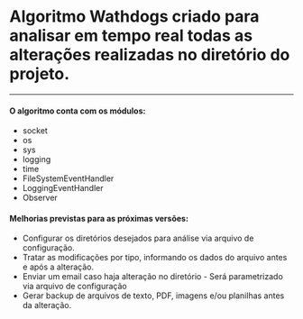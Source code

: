 # Algoritmo Wathdogs criado para analisar em tempo real todas as alterações realizadas no diretório do projeto.
__________________________________________________________________________
#### O algoritmo conta com os módulos:
- socket
- os
- sys
- logging
- time
- FileSystemEventHandler
- LoggingEventHandler
- Observer

#### Melhorias previstas para as próximas versões:
- Configurar os diretórios desejados para análise via arquivo de configuração.
- Tratar as modificações por tipo, informando os dados do arquivo antes e após a alteração.
- Enviar um email caso haja alteração no diretório - Será parametrizado via arquivo de configuração
- Gerar backup de arquivos de texto, PDF, imagens e/ou planilhas antes da alteração.